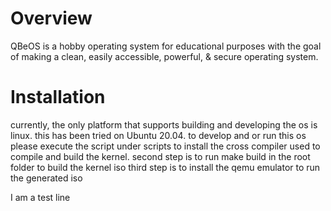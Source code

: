 # Overview
QBeOS is a hobby operating system for educational purposes with the goal of making a clean, easily accessible, powerful, & secure operating system.

# Installation
currently, the only platform that supports building and developing the os is linux. this has been tried on Ubuntu 20.04.
to develop and or run this os please execute the script under scripts to install the cross compiler used to compile and build the kernel.
second step is to run make build in the root folder to build the kernel iso
third step is to install the qemu emulator to run the generated iso


I am a test line
